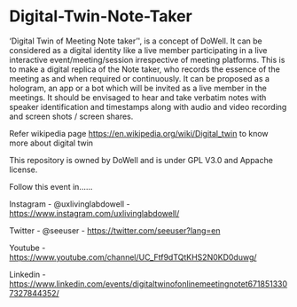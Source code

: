 # Digital-Twin-Note-Taker

‘Digital Twin of Meeting Note taker’', is a concept of DoWell. It can be considered as a digital identity like a live member participating in a live interactive event/meeting/session irrespective of meeting platforms. This is to make a digital replica of the Note taker, who records the essence of the meeting as  and when required or continuously. It can be proposed as a hologram, an app or a bot which will be invited as a live member in the meetings. It should be envisaged to hear and take verbatim notes with speaker identification and timestamps along with audio and video recording and screen shots / screen shares.

Refer wikipedia page https://en.wikipedia.org/wiki/Digital_twin to know more about digital twin

This repository is owned by DoWell and is under GPL V3.0 and Appache license. 

Follow this event in......

Instagram - @uxlivinglabdowell - https://www.instagram.com/uxlivinglabdowell/

Twitter - @seeuser -  https://twitter.com/seeuser?lang=en

Youtube - https://www.youtube.com/channel/UC_Ftf9dTQtKHS2N0KD0duwg/

Linkedin - https://www.linkedin.com/events/digitaltwinofonlinemeetingnotet6718513307327844352/

